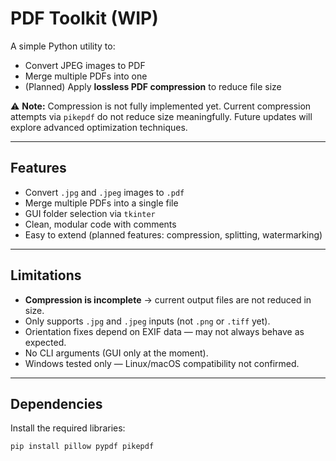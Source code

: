 # PDF Toolkit (WIP)

A simple Python utility to:
- Convert JPEG images to PDF
- Merge multiple PDFs into one
- (Planned) Apply **lossless PDF compression** to reduce file size

⚠️ **Note:** Compression is not fully implemented yet. Current compression attempts via `pikepdf` do not reduce size meaningfully. Future updates will explore advanced optimization techniques.

---

## Features
- Convert `.jpg` and `.jpeg` images to `.pdf`
- Merge multiple PDFs into a single file
- GUI folder selection via `tkinter`
- Clean, modular code with comments
- Easy to extend (planned features: compression, splitting, watermarking)

---

## Limitations
- **Compression is incomplete** → current output files are not reduced in size.
- Only supports `.jpg` and `.jpeg` inputs (not `.png` or `.tiff` yet).
- Orientation fixes depend on EXIF data — may not always behave as expected.
- No CLI arguments (GUI only at the moment).
- Windows tested only — Linux/macOS compatibility not confirmed.

---

## Dependencies
Install the required libraries:

```bash
pip install pillow pypdf pikepdf
